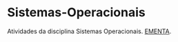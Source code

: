 # Sistemas-Operacionais

Atividades da disciplina Sistemas Operacionais. [EMENTA](https://www.unifesp.br/campus/sjc/images/sjc/Secretaria_de_Gradua%C3%A7%C3%A3o/UCs_Vigentes/A/Algoritmos_e_Estruturas_de_Dados_II.pdf).
